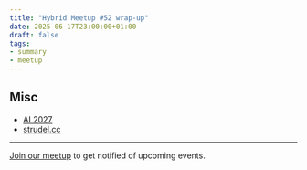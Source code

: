 ```yaml
---
title: "Hybrid Meetup #52 wrap-up"
date: 2025-06-17T23:00:00+01:00
draft: false
tags:
- summary
- meetup
---
```


[](/images/OU2WN57P22LGXX7EVCC6KXBZLH3PN6P4.gif)

## Misc

* [AI 2027](https://ai-2027.com/)
* [strudel.cc](https://strudel.cc/)

----

[Join our meetup](https://www.meetup.com/de-DE/leipzig-golang/) to get notified of upcoming events.
